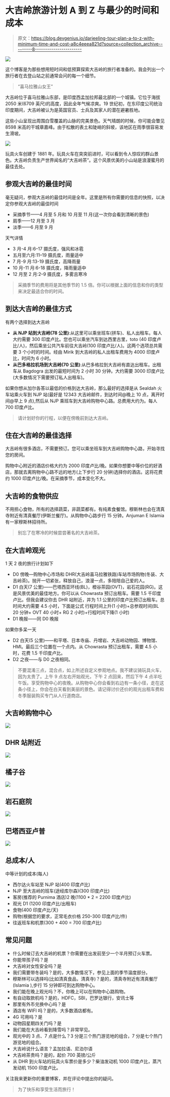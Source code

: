 # 大吉岭旅游计划 A 到 Z 与最少的时间和成本

> 原文：<https://blog.devgenius.io/darjeeling-tour-plan-a-to-z-with-minimum-time-and-cost-a8c4eeea821d?source=collection_archive---------8----------------------->

![](img/a89e92a74205c9b18519fd2837404f2d.png)

这个博客是为那些想用短时间和低预算探索大吉岭的旅行者准备的。我会列出一个旅行者在去登山站之前通常会问的每一个细节。

> “喜马拉雅山女王”

大吉岭位于喜马拉雅山东部，是印度西孟加拉邦最北部的一个城镇。它位于海拔 2050 米(6709 英尺)的高度，因此全年气候凉爽。19 世纪初，在东印度公司统治印度期间，大吉岭被认为是英国官员、士兵及其家人的潜在避暑胜地。

这些小山呈现出周围白雪覆盖的山脉的完美景色。天气晴朗的时候，你可能会瞥见 8598 米高的干城章嘉峰。由于松散的表土和陡峭的斜坡，该地区在雨季很容易发生滑坡。

![](img/164929f533bf86d8953125fedd153664.png)

玩具火车创建于 1881 年。玩具火车在突突前进时，可以看到令人惊叹的群山景色。大吉岭负责生产世界闻名的“大吉岭茶”。这个风景优美的小山站是浪漫蜜月的最佳去处。

## 参观大吉岭的最佳时间

毫无疑问，参观大吉岭的最佳时间是全年。这里是所有你需要的信息的快照，以决定你参观大吉岭的最佳时间

*   采摘季节——4 月至 5 月和 10 月至 11 月(这一次你会看到清晰的景色)
*   肩季——12 月至 3 月
*   淡季——6 月至 9 月

天气详情

*   3 月-4 月:6–17 摄氏度，强风和冰雹
*   五月至六月:11–19 摄氏度，雨量适中
*   7 月-9 月:13-19 摄氏度，高降雨量
*   10 月-11 月:6-18 摄氏度，降雨量适中
*   12 月至 2 月:2–9 摄氏度，多雾且寒冷

> 采摘季节的费用将是其他季节的 1.5 倍。你可以根据上面的信息和你的类型来决定最适合你的时间。

## 到达大吉岭的最佳方式

有两个选择到达大吉岭

*   **从 NJP 站到大吉岭(78 公里)**:从这里可以乘坐班车(拼车)、私人出租车。每人大约需要 300 印度卢比。您也可以乘坐汽车到达西里古里，toto (40 印度卢比/人)，然后乘坐公共汽车前往大吉岭(100 印度卢比/人)。这两个选项总共需要 3 个小时的时间。经由 Mirik 到大吉岭的私人出租车费用为 4000 印度卢比，时间为 6 小时。
*   **从巴多格拉机场到大吉岭(70 公里)**:从巴多格拉到大吉岭有直达出租车。出租车从 Bagdogra 出发的最短时间为 2 小时 30 分钟。大约需要 3000 印度卢比(大多数情况下需要预订私人出租车)。

如果你想从加尔各答以最低的价格到达大吉岭，那么最好的选择是从 Sealdah 火车站乘火车到 NJP 站(最好是 12343 大吉岭邮件，到达时间@晚上 10 点，离开时间@早上 9 点),然后从 NJP 乘班车到大吉岭购物中心路。总费用大约为。每人 700 印度卢比。

> 请计划好你的行程，以便在傍晚前到达大吉岭。

## 住在大吉岭的最佳选择

大吉岭有很多酒店，不需要预订。您可以乘坐班车到大吉岭购物中心路，开始寻找您的房间。

购物中心附近的酒店价格大约为 2000 印度卢比/晚。如果你想要中等价位的好酒店，那就去离购物中心路不远的地方(上下步行 20 分钟)选择你的酒店。这将花费约 1000 印度卢比/晚。在采摘季节，成本变化不大。

## 大吉岭的食物供应

不用担心食物，所有的选择蔬菜，非蔬菜都有。有纯素食餐馆。穆斯林也会在清真寺附近有清真餐厅(伊斯兰餐厅)。从购物中心路步行 15 分钟。Anjuman E Islamia 有一家穆斯林招待所。

> 别忘了在寒冷的时候尝尝著名的大吉岭茶。

## 在大吉岭观光

1 天 2 夜的旅行计划如下

*   D0 傍晚—购物中心市场和 DHR(大吉岭喜马拉雅铁路)车站市场购物(冬装、大吉岭茶)。抛开一切紧张，释放自己，浪漫一点，多陪陪自己爱的人。
*   D1 白天(7 公里)——巴塔西亚环线(BL)，橙谷茶园(OVT)，岩石花园(RG)。这是风景优美的最佳地方。你可以从 Chowrasta 预订出租车。需要 1.5 千印度卢比。但我会建议你去 DHR 站附近，并为 1.1 公里的印度卢比预订出租车。总时间大约需要 4.5 小时，下面是公式
    行程时间上升(1 小时)+总参观时间(BL 20 分钟+ OVT 40 小时+ RG 2 小时)+行程时间下降(1 小时)
*   D1 晚报——同 D0 晚报

如果你多呆一天

*   D2 白天(5 公里)——和平塔、日本寺庙、丹增岩、大吉岭动物园、博物馆、HMI。最后三个位置在一个点内。从 Chowrasta 预订出租车，需要 4.5 小时，花费 1.5 千印度卢比。
*   D2 之夜——与 D0 之夜相同。

> 不要混淆三点，混合点，如上所述自定义参观地点。我不建议骑玩具火车，因为太贵了。上午 9 点左右开始观光，下午 2 点回来，然后下午 4 点半吃午饭。享受购物中心的夜晚。从购物中心你会看到右边有一条小径，走在这条小径上，你会在白天看到美丽的景色。请记得讨价还价的观光出租车费和冬季服装购买专门从人行道商店。

## 大吉岭购物中心

![](img/579fc0f90e6d38ba0f96030222ae3a5e.png)

## DHR 站附近

![](img/c53e1c369b61fa1c260d32aa26fac26b.png)

## 橘子谷

![](img/e2fb1b99fb6f4338047b0b9b061fe634.png)

## 岩石庭院

![](img/f7a5f9087ac1f47933a5c61da59b8823.png)

## 巴塔西亚卢普

![](img/20911d95494023cd55b23cd5fde44d15.png)

## 总成本/人

中等计划的成本(每人)

*   西尔达火车站至 NJP 站(400 印度卢比)
*   NJP 至大吉岭的班车(途经库尔森)(300 印度卢比)
*   客房(推荐的 Purnima 酒店)2 晚(1100 * 2 = 2200 印度卢比)
*   观光 D1 (1200 印度卢比/出租车)
*   食物(400 印度卢比/天)
*   购物(根据您的要求，正常毛衣价格 250-300 印度卢比/件)
*   往返班车和机票(300 + 400 = 700 印度卢比)

## 常见问题

*   什么时候订去大吉岭的机票？你需要在出发前至少一个半月预订火车票。
*   你能带孩子吗？是
*   大吉岭对女性安全吗？是
*   我们需要带冬装吗？是的，大多数情况下，参见上面的季节温度部分。
*   穆斯林可以选择吗(比如清真食品，清真寺)？是的，清真寺附近有清真餐厅(Islamia ),步行 15 分钟即可到达购物中心。
*   我们能在晚上观光吗？不，你晚上可以在购物中心路购物。
*   有自动取款机吗？是的，HDFC，SBI，巴罗达银行，安讯士等
*   那里有外币兑换中心吗？是
*   酒店有 WIFI 吗？是的，大多数酒店都有。
*   4G 可用吗？是
*   动物园星期四关门吗？是
*   我们能在大吉岭看到降雪吗？非常罕见。
*   观光中的 3 点、7 点是什么？3 分是三个热门游览地的组合，7 分是七个热门游览地的组合。
*   大吉岭说什么语言？孟加拉语、尼泊尔语
*   大吉岭茶贵吗？是的，起价 700 英镑/公斤
*   从 DHR 到火车站的玩具火车票价是多少？柴油发动机 1000 印度卢比，蒸汽发动机 1500 印度卢比。

关注我来更新你的重要博客，并在评论中提出你的疑问。

> 为了快乐和享受生活而旅行！